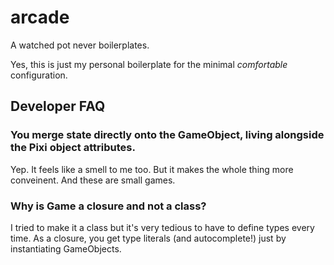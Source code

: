 # arcade

A watched pot never boilerplates.

Yes, this is just my personal boilerplate for the minimal _comfortable_ configuration.


## Developer FAQ

### You merge state directly onto the GameObject, living alongside the Pixi object attributes.

Yep. It feels like a smell to me too. But it makes the whole thing more conveinent. And these are small games.

### Why is Game a closure and not a class?

I tried to make it a class but it's very tedious to have to define types every time. As a closure, you get type literals (and autocomplete!) just by instantiating GameObjects.
